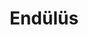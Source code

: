 ---
order: 2
title:  "Endülüs"
img: "assets/images/slides/7.jpg"
mobile-img: "assets/images/slides/1m.jpg"
href: "#"
target: "" # _blank
---